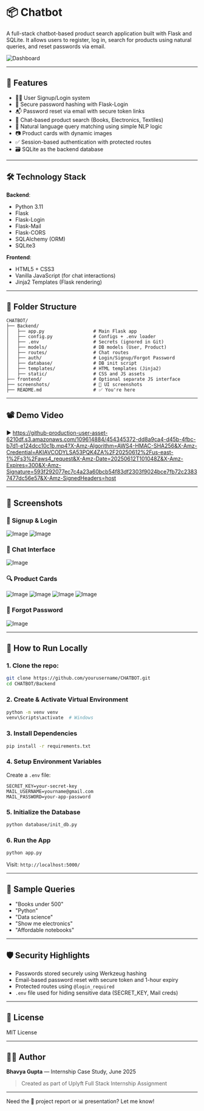# 📦  Chatbot

A full-stack chatbot-based product search application built with Flask and SQLite. It allows users to register, log in, search for products using natural queries, and reset passwords via email.

![Dashboard](screenshots/dashboard.png)

---

## 🚀 Features

- 🧑‍💻 User Signup/Login system
- 🔐 Secure password hashing with Flask-Login
- 📬 Password reset via email with secure token links
- 🛒 Chat-based product search (Books, Electronics, Textiles)
- 🧠 Natural language query matching using simple NLP logic
- 📷 Product cards with dynamic images
- ✅ Session-based authentication with protected routes
- 🗃️ SQLite as the backend database

---

## 🛠️ Technology Stack

**Backend**:
- Python 3.11
- Flask
- Flask-Login
- Flask-Mail
- Flask-CORS
- SQLAlchemy (ORM)
- SQLite3

**Frontend**:
- HTML5 + CSS3
- Vanilla JavaScript (for chat interactions)
- Jinja2 Templates (Flask rendering)

---

## 📂 Folder Structure

```
CHATBOT/
├── Backend/
│   ├── app.py                  # Main Flask app
│   ├── config.py               # Configs + .env loader
│   ├── .env                    # Secrets (ignored in Git)
│   ├── models/                 # DB models (User, Product)
│   ├── routes/                 # Chat routes
│   ├── auth/                   # Login/Signup/Forgot Password
│   ├── database/               # DB init script
│   ├── templates/              # HTML templates (Jinja2)
│   ├── static/                 # CSS and JS assets
├── frontend/                   # Optional separate JS interface
├── screenshots/                # 📸 UI screenshots
├── README.md                   # ✅ You're here
```

---

## 📽️ Demo Video

▶️ https://github-production-user-asset-6210df.s3.amazonaws.com/109614884/454345372-dd8a9ca4-d45b-4fbc-b7d1-e124dcc10c1b.mp4?X-Amz-Algorithm=AWS4-HMAC-SHA256&X-Amz-Credential=AKIAVCODYLSA53PQK4ZA%2F20250612%2Fus-east-1%2Fs3%2Faws4_request&X-Amz-Date=20250612T101048Z&X-Amz-Expires=300&X-Amz-Signature=593f292077ec7c4a23a60bcb54f83df2303f9024bce7fb72c23837477dc56e57&X-Amz-SignedHeaders=host

---

## 📸 Screenshots

### 🔐 Signup & Login
![Image](https://github.com/user-attachments/assets/9bb944d0-1967-4161-97da-f3af9b5d3804)
![Image](https://github.com/user-attachments/assets/ebdda088-1376-459f-9145-e68ca39e4b98)

### 💬 Chat Interface
![Image](https://github.com/user-attachments/assets/edbd0fd9-9659-4f95-94f4-5591408db962)

### 🔍 Product Cards
![Image](https://github.com/user-attachments/assets/5300f564-c31e-4a73-8159-70fe3bd11c85)
![Image](https://github.com/user-attachments/assets/62049cad-2061-42aa-8483-242f417e8401)
![Image](https://github.com/user-attachments/assets/e0059e54-ec60-4496-a0d5-1947ccbd27c7)
![Image](https://github.com/user-attachments/assets/1477786c-e7bd-4aa7-b510-78f20bfb0f3b)

### 🔁 Forgot Password
![Image](https://github.com/user-attachments/assets/71ab1739-a54a-4e3b-8abd-6a0b5c32de6f)

---

## 🧪 How to Run Locally

### 1. Clone the repo:
```bash
git clone https://github.com/yourusername/CHATBOT.git
cd CHATBOT/Backend
```

### 2. Create & Activate Virtual Environment
```bash
python -m venv venv
venv\Scripts\activate  # Windows
```

### 3. Install Dependencies
```bash
pip install -r requirements.txt
```

### 4. Setup Environment Variables
Create a `.env` file:
```env
SECRET_KEY=your-secret-key
MAIL_USERNAME=yourname@gmail.com
MAIL_PASSWORD=your-app-password
```

### 5. Initialize the Database
```bash
python database/init_db.py
```

### 6. Run the App
```bash
python app.py
```

Visit: `http://localhost:5000/`

---

## 💬 Sample Queries

- "Books under 500"
- "Python"
- "Data science"
- "Show me electronics"
- "Affordable notebooks"

---

## 🛡️ Security Highlights

- Passwords stored securely using Werkzeug hashing
- Email-based password reset with secure token and 1-hour expiry
- Protected routes using `@login_required`
- `.env` file used for hiding sensitive data (SECRET_KEY, Mail creds)

---

## 📘 License
MIT License

---

## 👩‍💼 Author
**Bhavya Gupta** — Internship Case Study, June 2025

> Created as part of Uplyft Full Stack Internship Assignment

---

Need the 📘 project report or 📊 presentation? Let me know!
